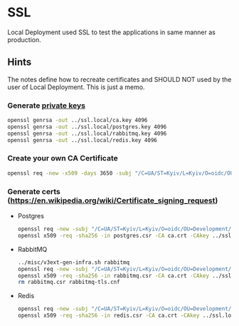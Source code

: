 # SSL

Local Deployment used SSL to test the applications in same manner as production.

## Hints

The notes define how to recreate certificates and SHOULD NOT used by the user of Local Deployment.
This is just a memo.


### Generate [private keys](https://en.wikipedia.org/wiki/Public-key_cryptography)
```bash
openssl genrsa -out ../ssl.local/ca.key 4096
openssl genrsa -out ../ssl.local/postgres.key 4096
openssl genrsa -out ../ssl.local/rabbitmq.key 4096
openssl genrsa -out ../ssl.local/redis.key 4096
```

### Create your own CA Certificate
```bash
openssl req -new -x509 -days 3650 -subj "/C=UA/ST=Kyiv/L=Kyiv/O=oidc/OU=Development/CN=oidc Local Deployment/emailAddress=dev@in.cwtest.online" -key ../ssl.local/ca.key -out ca.crt
```

### Generate certs (https://en.wikipedia.org/wiki/Certificate_signing_request)
* Postgres
    ```bash
    openssl req -new -subj "/C=UA/ST=Kyiv/L=Kyiv/O=oidc/OU=Development/CN=postgres/emailAddress=dev@in.cwtest.online" -key ../ssl.local/postgres.key -out postgres.csr
    openssl x509 -req -sha256 -in postgres.csr -CA ca.crt -CAkey ../ssl.local/ca.key -CAcreateserial -CAserial ca.serial -days 365 -out postgres.crt
    ```
* RabbitMQ
    ```bash
    ../misc/v3ext-gen-infra.sh rabbitmq
    openssl req -new -subj "/C=UA/ST=Kyiv/L=Kyiv/O=oidc/OU=Development/CN=rabbitmq/emailAddress=dev@in.cwtest.online" -key ../ssl.local/rabbitmq.key -out rabbitmq.csr
    openssl x509 -req -sha256 -in rabbitmq.csr -CA ca.crt -CAkey ../ssl.local/ca.key -CAcreateserial -CAserial ca.serial -days 365 -extfile rabbitmq-tls.cnf -out rabbitmq.crt
    rm rabbitmq.csr rabbitmq-tls.cnf
    ```
* Redis
    ```bash
    openssl req -new -subj "/C=UA/ST=Kyiv/L=Kyiv/O=oidc/OU=Development/CN=redis/emailAddress=dev@in.cwtest.online" -key ../ssl.local/redis.key -out redis.csr
    openssl x509 -req -sha256 -in redis.csr -CA ca.crt -CAkey ../ssl.local/ca.key -CAcreateserial -CAserial ca.serial -days 365 -out redis.crt
    ```
